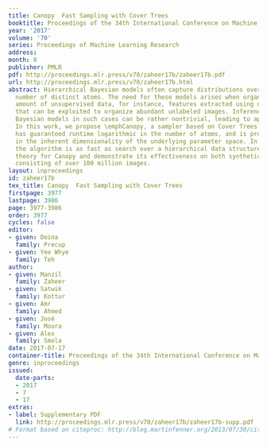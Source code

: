 ```yaml
---
title: Canopy  Fast Sampling with Cover Trees
booktitle: Proceedings of the 34th International Conference on Machine Learning
year: '2017'
volume: '70'
series: Proceedings of Machine Learning Research
address: 
month: 0
publisher: PMLR
pdf: http://proceedings.mlr.press/v70/zaheer17b/zaheer17b.pdf
url: http://proceedings.mlr.press/v70/zaheer17b.html
abstract: Hierarchical Bayesian models often capture distributions over a very large
  number of distinct atoms. The need for these models arises when organizing huge
  amount of unsupervised data, for instance, features extracted using deep convnets
  that can be exploited to organize abundant unlabeled images. Inference for hierarchical
  Bayesian models in such cases can be rather nontrivial, leading to approximate approaches.
  In this work, we propose \emphCanopy, a sampler based on Cover Trees that is exact,
  has guaranteed runtime logarithmic in the number of atoms, and is provably polynomial
  in the inherent dimensionality of the underlying parameter space. In other words,
  the algorithm is as fast as search over a hierarchical data structure. We provide
  theory for Canopy and demonstrate its effectiveness on both synthetic and real datasets,
  consisting of over 100 million images.
layout: inproceedings
id: zaheer17b
tex_title: Canopy  Fast Sampling with Cover Trees
firstpage: 3977
lastpage: 3986
page: 3977-3986
order: 3977
cycles: false
editor:
- given: Doina
  family: Precup
- given: Yee Whye
  family: Teh
author:
- given: Manzil
  family: Zaheer
- given: Satwik
  family: Kottur
- given: Amr
  family: Ahmed
- given: José
  family: Moura
- given: Alex
  family: Smola
date: 2017-07-17
container-title: Proceedings of the 34th International Conference on Machine Learning
genre: inproceedings
issued:
  date-parts:
  - 2017
  - 7
  - 17
extras:
- label: Supplementary PDF
  link: http://proceedings.mlr.press/v70/zaheer17b/zaheer17b-supp.pdf
# Format based on citeproc: http://blog.martinfenner.org/2013/07/30/citeproc-yaml-for-bibliographies/
---
```

